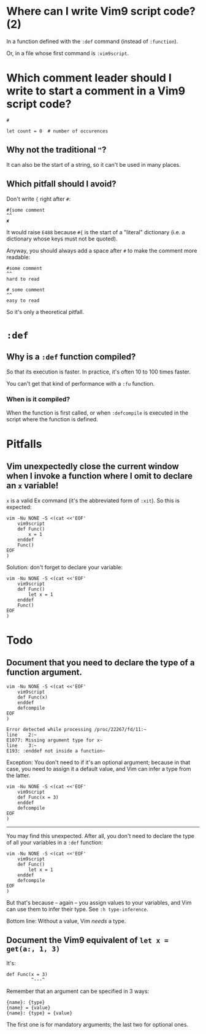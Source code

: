 # Where can I write Vim9 script code?  (2)

In a function defined with the `:def` command (instead of `:function`).

Or, in a file whose first command is `:vim9script`.

##
# Which comment leader should I write to start a comment in a Vim9 script code?

`#`

    let count = 0  # number of occurences

## Why not the traditional `"`?

It can also be the start of a string, so it can't be used in many places.

## Which pitfall should I avoid?

Don't write `{` right after `#`:

    #{some comment
    ^^
    ✘

It would raise `E488` because `#{` is  the start of a "literal" dictionary (i.e.
a dictionary whose keys must not be quoted).

Anyway, you should always add a space after `#` to make the comment more readable:

    #some comment
    ^^
    hard to read

    # some comment
    ^^
    easy to read

So it's only a theoretical pitfall.

##
# `:def`
## Why is a `:def` function compiled?

So that its execution is faster.
In practice, it's often 10 to 100 times faster.

You can't get that kind of performance with a `:fu` function.

### When is it compiled?

When the  function is  first called,  or when `:defcompile`  is executed  in the
script where the function is defined.

##
# Pitfalls
## Vim unexpectedly close the current window when I invoke a function where I omit to declare an `x` variable!

`x` is a valid Ex command (it's the abbreviated form of `:xit`).
So this is expected:

    vim -Nu NONE -S <(cat <<'EOF'
        vim9script
        def Func()
            x = 1
        enddef
        Func()
    EOF
    )

Solution: don't forget to declare your variable:

    vim -Nu NONE -S <(cat <<'EOF'
        vim9script
        def Func()
            let x = 1
        enddef
        Func()
    EOF
    )

##
# Todo
## Document that you need to declare the type of a function argument.

    vim -Nu NONE -S <(cat <<'EOF'
        vim9script
        def Func(x)
        enddef
        defcompile
    EOF
    )

    Error detected while processing /proc/22267/fd/11:~
    line    2:~
    E1077: Missing argument type for x~
    line    3:~
    E193: :enddef not inside a function~

Exception: You don't need to if it's an optional argument; because in that case,
you need to assign it a default value, and Vim can infer a type from the latter.

    vim -Nu NONE -S <(cat <<'EOF'
        vim9script
        def Func(x = 3)
        enddef
        defcompile
    EOF
    )

---

You may find this unexpected.  After all,  you don't need to declare the type of
all your variables in a `:def` function:

    vim -Nu NONE -S <(cat <<'EOF'
        vim9script
        def Func()
            let x = 1
        enddef
        defcompile
    EOF
    )

But that's because  – again – you  assign values to your variables,  and Vim can
use them to infer their type.  See `:h type-inference`.

Bottom line: Without a value, Vim *needs* a type.

## Document the Vim9 equivalent of `let x = get(a:, 1, 3)`

It's:

    def Func(x = 3)
             ^---^

Remember that an argument can be specified in 3 ways:

    {name}: {type}
    {name} = {value}
    {name}: {type} = {value}

The first one is for mandatory arguments; the last two for optional ones.
